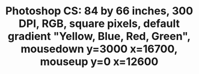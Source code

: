---
ee_id: '73'
site: '1'
type: '2'
long_id: 2011-001 Photoshop CS
url: 2011-001-photoshop-cs
title: 'Photoshop CS: 84 by 66 inches, 300 DPI, RGB, square pixels, default gradient
  "Yellow, Blue, Red, Green", mousedown y=3000 x=16700, mouseup y=0 x=12600'
year: '2011'
medium: Chromogenic print
commission:
dims: 84 inches by 66 inches
pitch:
ps:
live_url:
related:
youtube:
imgs: photoshop-cs-2011-001-full-cropped-database-AR.jpg
subheading:
display_year: '2011'
download:
add_credit:
add_credits:
related_code:
layout: things-i-made
---